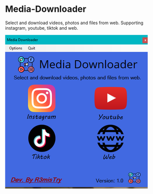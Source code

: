 # Media-Downloader
Select and download videos, photos and files from web. Supporting instagram, youtube, tiktok and web.

![](pictures/preview1.png)

